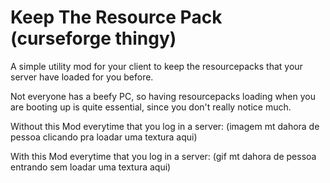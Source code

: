 # Keep The Resource Pack (curseforge thingy)

A simple utility mod for your client to keep the resourcepacks that your server have loaded for you before.

Not everyone has a beefy PC, so having resourcepacks loading when you are booting up is quite essential, since you don't really notice much.

Without this Mod everytime that you log in a server:
(imagem mt dahora de pessoa clicando pra loadar uma textura aqui)

With this Mod everytime that you log in a server:
(gif mt dahora de pessoa entrando sem loadar uma textura aqui)
